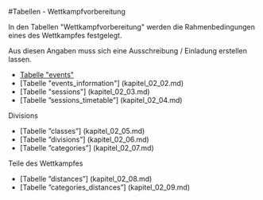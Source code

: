 #Tabellen - Wettkampfvorbereitung

In den Tabellen "Wettkampfvorbereitung" werden die Rahmenbedingungen eines des Wettkampfes festgelegt. 

Aus diesen Angaben muss sich eine Ausschreibung / Einladung erstellen lassen.

* [Tabelle "events"](kapitel_02_01.md)
* [Tabelle "events_information"] (kapitel_02_02.md)
* [Tabelle "sessions"] (kapitel_02_03.md)
* [Tabelle ”sessions_timetable”] (kapitel_02_04.md)

Divisions
* [Tabelle ”classes”] (kapitel_02_05.md)
* [Tabelle ”divisions”] (kapitel_02_06.md)
* [Tabelle ”categories”] (kapitel_02_07.md)

Teile des Wettkampfes
* [Tabelle ”distances”] (kapitel_02_08.md)
* [Tabelle ”categories_distances”] (kapitel_02_09.md)
